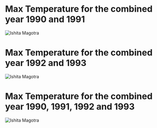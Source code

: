 # Max Temperature for the combined year 1990 and 1991 
![Ishita Magotra](https://github.com/illinoistech-itm/imagotra/blob/master/ITMD521/Week-04/images/9091.JPG)



# Max Temperature for the combined year 1992 and 1993
![Ishita Magotra](https://github.com/illinoistech-itm/imagotra/blob/master/ITMD521/Week-04/images/9293.JPG)



# Max Temperature for the combined year 1990, 1991, 1992 and 1993
![Ishita Magotra](https://github.com/illinoistech-itm/imagotra/blob/master/ITMD521/Week-04/images/90919293.JPG) 
